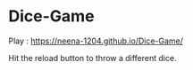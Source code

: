 # Dice-Game
Play : https://neena-1204.github.io/Dice-Game/

Hit the reload button to throw a different dice.
